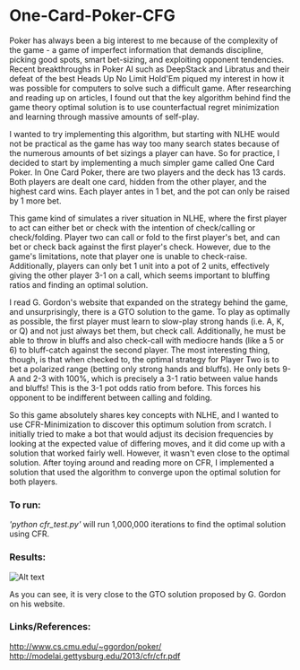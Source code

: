 # One-Card-Poker-CFG

Poker has always been a big interest to me because of the complexity of the game - a game of imperfect information that demands discipline, picking good spots, smart bet-sizing, and exploiting opponent tendencies. Recent breakthroughs in Poker AI such as DeepStack and Libratus and their defeat of the best Heads Up No Limit Hold'Em piqued my interest in how it was possible for computers to solve such a difficult game. After researching and reading up on articles, I found out that the key algorithm behind find the game theory optimal solution is to use counterfactual regret minimization and learning through massive amounts of self-play.

I wanted to try implementing this algorithm, but starting with NLHE would not be practical as the game has way too many search states because of the numerous amounts of bet sizings a player can have. So for practice, I decided to start by implementing a much simpler game called One Card Poker. In One Card Poker, there are two players and the deck has 13 cards. Both players are dealt one card, hidden from the other player, and the highest card wins. Each player antes in 1 bet, and the pot can only be raised by 1 more bet.

This game kind of simulates a river situation in NLHE, where the first player to act can either bet or check with the intention of check/calling or check/folding. Player two can call or fold to the first player's bet, and can bet or check back against the first player's check. However, due to the game's limitations, note that player one is unable to check-raise. Additionally, players can only bet 1 unit into a pot of 2 units, effectively giving the other player 3-1 on a call, which seems important to bluffing ratios and finding an optimal solution.

I read G. Gordon's website that expanded on the strategy behind the game, and unsurprisingly, there is a GTO solution to the game. To play as optimally as possible, the first player must learn to slow-play strong hands (i.e. A, K, or Q) and not just always bet them, but check call. Additionally, he must be able to throw in bluffs and also check-call with mediocre hands (like a 5 or 6) to bluff-catch against the second player. The most interesting thing, though, is that when checked to, the optimal strategy for Player Two is to bet a polarized range (betting only strong hands and bluffs). He only bets 9-A and 2-3 with 100%, which is precisely a 3-1 ratio between value hands and bluffs! This is the 3-1 pot odds ratio from before. This forces his opponent to be indifferent between calling and folding.

So this game absolutely shares key concepts with NLHE, and I wanted to use CFR-Minimization to discover this optimum solution from scratch. I initially tried to make a bot that would adjust its decision frequencies by looking at the expected value of differing moves, and it did come up with a solution that worked fairly well. However, it wasn't even close to the optimal solution. After toying around and reading more on CFR, I implemented a solution that used the algorithm to converge upon the optimal solution for both players.

### To run:
*'python cfr_test.py'* will run 1,000,000 iterations to find the optimal solution using CFR.

### Results:
![Alt text](blob/master/CFR_test_results.png?raw=true "Test Results")

As you can see, it is very close to the GTO solution proposed by G. Gordon on his website.

### Links/References:
http://www.cs.cmu.edu/~ggordon/poker/
http://modelai.gettysburg.edu/2013/cfr/cfr.pdf
